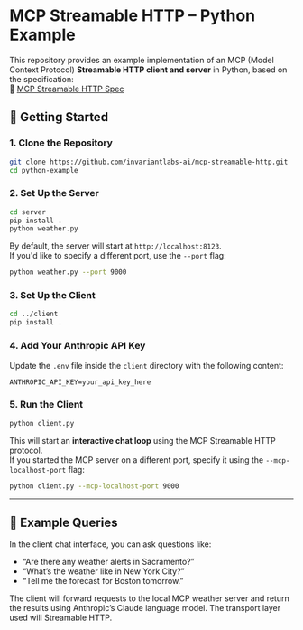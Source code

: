 # MCP Streamable HTTP – Python Example

This repository provides an example implementation of an MCP (Model Context Protocol) **Streamable HTTP client and server** in Python, based on the specification:  
📄 [MCP Streamable HTTP Spec](https://modelcontextprotocol.io/specification/2025-03-26/basic/transports#streamable-http)


## 🚀 Getting Started

### 1. Clone the Repository

```bash
git clone https://github.com/invariantlabs-ai/mcp-streamable-http.git
cd python-example
```

### 2. Set Up the Server

```bash
cd server
pip install .
python weather.py
```

By default, the server will start at `http://localhost:8123`.  
If you'd like to specify a different port, use the `--port` flag:

```bash
python weather.py --port 9000
```

### 3. Set Up the Client

```bash
cd ../client 
pip install .
```

### 4. Add Your Anthropic API Key

Update the `.env` file inside the `client` directory with the following content:

```env
ANTHROPIC_API_KEY=your_api_key_here
```

### 5. Run the Client

```bash
python client.py
```

This will start an **interactive chat loop** using the MCP Streamable HTTP protocol.  
If you started the MCP server on a different port, specify it using the `--mcp-localhost-port` flag:

```bash
python client.py --mcp-localhost-port 9000
```

---

## 💬 Example Queries

In the client chat interface, you can ask questions like:

- “Are there any weather alerts in Sacramento?”
- “What’s the weather like in New York City?”
- “Tell me the forecast for Boston tomorrow.”

The client will forward requests to the local MCP weather server and return the results using Anthropic’s Claude language model. The transport layer used will Streamable HTTP.
